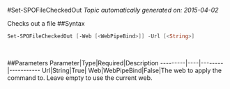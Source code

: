 #Set-SPOFileCheckedOut
*Topic automatically generated on: 2015-04-02*

Checks out a file
##Syntax
```powershell
Set-SPOFileCheckedOut [-Web [<WebPipeBind>]] -Url [<String>]
```
&nbsp;

##Parameters
Parameter|Type|Required|Description
---------|----|--------|-----------
Url|String|True|
Web|WebPipeBind|False|The web to apply the command to. Leave empty to use the current web.
